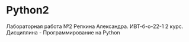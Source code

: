 # Python2
Лабораторная работа №2 Репкина Александра. ИВТ-б-о-22-1 2 курс. Дисциплина - Программирование на Python
